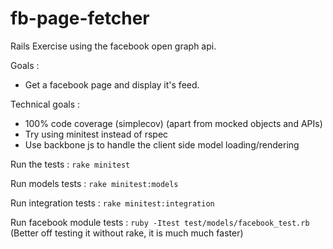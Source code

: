fb-page-fetcher
===============

Rails Exercise using the facebook open graph api.

Goals : 
* Get a facebook page and display it's feed.

Technical goals :
* 100% code coverage (simplecov) (apart from mocked objects and APIs)
* Try using minitest instead of rspec
* Use backbone js to handle the client side model loading/rendering

Run the tests : `rake minitest`

Run models tests : `rake minitest:models`

Run integration tests : `rake minitest:integration`

Run facebook module tests : `ruby -Itest test/models/facebook_test.rb` (Better off testing it without rake, it is much much faster)

